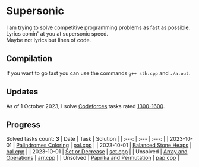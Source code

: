 # Supersonic
I am trying to solve competitive programming problems as fast as possible.\
Lyrics comin' at you at supersonic speed.\
Maybe not lyrics but lines of code.

## Compilation
If you want to go fast you can use the commands `g++ sth.cpp` and `./a.out`.

## Updates
As of 1 October 2023, I solve [Codeforces](https://codeforces.com/) tasks rated [1300-1600](https://codeforces.com/problemset?tags=1300-1600).

## Progress
Solved tasks count: **3**
| Date       | Task                                                                           | Solution                                      |
| :---:      | :---                                                                           | :---:                                         |
| 2023-10-01 | [Palindromes Coloring](https://codeforces.com/problemset/problem/1624/D)       | [pal.cpp](palindromes_coloring/pal.cpp)       |
| 2023-10-01 | [Balanced Stone Heaps](https://codeforces.com/problemset/problem/1623/C)       | [bal.cpp](balanced_stone_heaps/bal.cpp)       |
| 2023-10-01 | [Set or Decrease](https://codeforces.com/problemset/problem/1622/C)            | [set.cpp](set_or_decrease/set.cpp)            |
| Unsolved   | [Array and Operations](https://codeforces.com/problemset/problem/1618/D)       | [arr.cpp](array_and_operations/arr.cpp)       |
| Unsolved   | [Paprika and Permutation](https://codeforces.com/problemset/problem/1617/C)    | [pap.cpp](paprika_and_permutation/pap.cpp)    |
